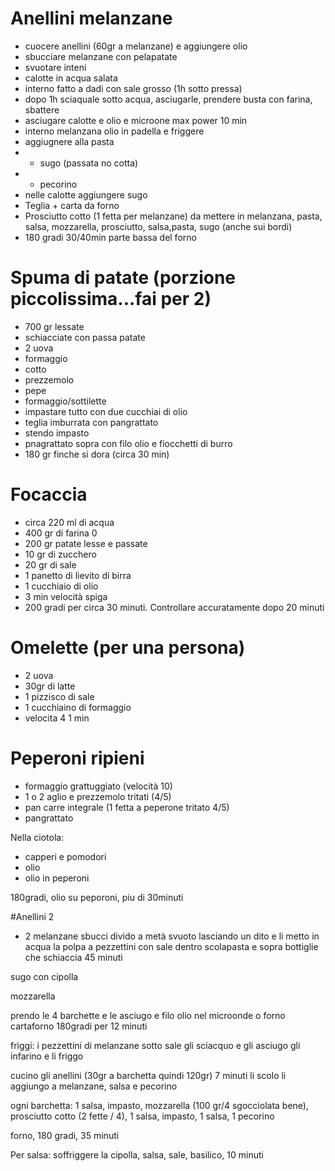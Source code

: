 # Anellini melanzane

- cuocere anellini (60gr a melanzane) e aggiungere olio
- sbucciare melanzane con pelapatate
- svuotare inteni
- calotte in acqua salata
- interno fatto a dadi con sale grosso (1h sotto pressa)
- dopo 1h sciaquale sotto acqua, asciugarle, prendere busta con farina, sbattere
- asciugare calotte e olio e microone max power 10 min
- interno melanzana olio in padella e friggere
- aggiugnere alla pasta
- + sugo (passata no cotta)
- + pecorino
- nelle calotte aggiungere sugo
- Teglia + carta da forno
- Prosciutto cotto (1 fetta per melanzane) da mettere in melanzana, pasta, salsa, mozzarella, prosciutto, salsa,pasta, sugo (anche sui bordi)
- 180 gradi 30/40min parte bassa del forno

# Spuma di patate (porzione piccolissima...fai per 2)

- 700 gr lessate
- schiacciate con passa patate
- 2 uova
- formaggio
- cotto
- prezzemolo
- pepe
- formaggio/sottilette
- impastare tutto con due cucchiai di olio
- teglia imburrata con pangrattato
- stendo impasto
- pnagrattato sopra con filo olio e fiocchetti di burro
- 180 gr finche si dora (circa 30 min)

# Focaccia

- circa 220 ml di acqua
- 400 gr di farina 0
- 200 gr patate lesse e passate
- 10 gr di zucchero
- 20 gr di sale
- 1 panetto di lievito di birra
- 1 cucchiaio di olio
- 3 min velocità spiga
- 200 gradi per circa 30 minuti. Controllare accuratamente dopo 20 minuti

# Omelette (per una persona)

- 2 uova
- 30gr di latte
- 1 pizzisco di sale
- 1 cucchiaino di formaggio
- velocita 4 1 min

# Peperoni ripieni

- formaggio grattuggiato (velocità 10)
- 1 o 2 aglio e prezzemolo tritati (4/5)
- pan carre integrale (1 fetta a peperone tritato 4/5)
- pangrattato

Nella ciotola:

- capperi e pomodori
- olio
- olio in peperoni

180gradi, olio su peporoni, piu di 30minuti


#Anellini 2

- 2 melanzane
sbucci
divido a metà
svuoto
lasciando un dito
e li metto in acqua
la polpa a pezzettini
con sale
dentro scolapasta
e sopra bottiglie che schiaccia
45 minuti

sugo con cipolla

mozzarella

prendo le 4 barchette e le asciugo e filo olio
nel microonde o forno
cartaforno
180gradi per 12 minuti

friggi: i pezzettini di melanzane sotto sale gli sciacquo e gli asciugo gli infarino e li friggo

cucino gli anellini (30gr a barchetta quindi 120gr) 7 minuti
li scolo 
li aggiungo a melanzane, salsa e pecorino

ogni barchetta: 1 salsa, impasto, mozzarella (100 gr/4 sgocciolata bene), prosciutto cotto (2 fette / 4), 1 salsa, impasto, 1 salsa, 1 pecorino

forno, 180 gradi, 35 minuti


Per salsa:
soffriggere la cipolla, salsa, sale, basilico, 10 minuti


